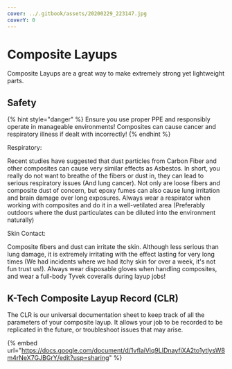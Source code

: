 ```yaml
---
cover: ../.gitbook/assets/20200229_223147.jpg
coverY: 0
---
```


# Composite Layups

Composite Layups are a great way to make extremely strong yet lightweight parts.&#x20;



## Safety

{% hint style="danger" %}
Ensure you use proper PPE and responsibly operate in manageable environments! Composites can cause cancer and respiratory illness if dealt with incorrectly!&#x20;
{% endhint %}

Respiratory:

&#x20;Recent studies have suggested that dust particles from Carbon Fiber and other composites can cause very similar effects as Asbestos. In short, you really do not want to breathe of the fibers or dust in, they can lead to serious respiratory issues (And lung cancer). Not only are loose fibers and composite dust of concern, but epoxy fumes can also cause lung irritation and brain damage over long exposures. Always wear a respirator when working with composites and do it in a well-vetilated area (Preferably outdoors where the dust particulates can be diluted into the environment naturally)

Skin Contact:&#x20;

Composite fibers and dust can irritate the skin. Although less serious than lung damage, it is extremely irritating with the effect lasting for very long times (We had incidents where we had itchy skin for over a week, it's not fun trust us!). Always wear disposable gloves when handling composites, and wear a full-body Tyvek coveralls during layup jobs!

## K-Tech Composite Layup Record (CLR)

The CLR is our universal documentation sheet to keep track of all the parameters of your composite layup. It allows your job to be recorded to be replicated in the future, or troubleshoot issues that may arise.&#x20;

{% embed url="https://docs.google.com/document/d/1vflaiViq9LIDnayfiXA2to1ytlysW8m4rNeX7GJBGrY/edit?usp=sharing" %}
